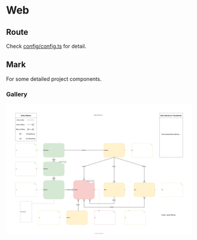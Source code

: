 # Web

## Route

Check [config/config.ts](config/config.ts) for detail.

## Mark

For some detailed project components.

### Gallery

![Data Structure](public/document/GalleryDataStructure.svg)

